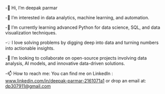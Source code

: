 -👋 Hi, I’m deepak parmar

-👀 I’m interested in data analytics, machine learning, and automation.

-🌱 I’m currently learning advanced Python for data science, SQL, and data visualization techniques.

-💡 I love solving problems by digging deep into data and turning numbers into actionable insights.

-💞️ I’m looking to collaborate on open-source projects involving data analysis, AI models, and innovative data-driven solutions.

-📫 How to reach me: You can find me on LinkedIn : www.linkedin.com/in/deepak-parmar-2161071a1     or  drop an email at: dp307911@gmail.com

<!---
dp307911/dp307911 is a ✨ special ✨ repository because its `README.md` (this file) appears on your GitHub profile.
You can click the Preview link to take a look at your changes.
--->

